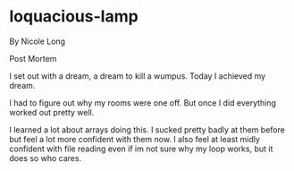# loquacious-lamp

By Nicole Long

Post Mortem

I set out with a dream, a dream to kill a wumpus. Today I achieved my dream.

I had to figure out why my rooms were one off. But once I did everything worked out pretty well.

I learned a lot about arrays doing this. I sucked pretty badly at them before but feel a lot more confident with them now. I also feel at least midly confident with file reading even if im not sure why my loop works, but it does so who cares.
